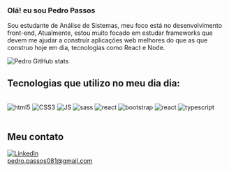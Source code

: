 ### Olá! eu sou Pedro Passos 

<p>Sou estudante de Análise de Sistemas, meu foco está no desenvolvimento front-end, Atualmente, estou muito focado em estudar frameworks que devem me ajudar a construir 
  aplicações web melhores do que as que construo hoje em dia, tecnologias como React e Node.
</p>



![Pedro GitHub stats](https://github-readme-stats.vercel.app/api?username=PedroPassos081&show_icons=true&theme=radical)

## Tecnologias que utilizo no meu dia dia:

<div style= "display: inline_block"><br/> 
<img alt= "html5" src="https://img.shields.io/badge/HTML5-E34F26?style=for-the-badge&logo=html5&logoColor=white" />
<img alt= "CSS3" src="https://img.shields.io/badge/CSS3-1572B6?style=for-the-badge&logo=css3&logoColor=white" />
<img alt= "JS" src="https://img.shields.io/badge/JavaScript-F7DF1E?style=for-the-badge&logo=javascript&logoColor=black" />
<img alt= "sass" src="https://img.shields.io/badge/Sass-CC6699?style=for-the-badge&logo=sass&logoColor=white" />
<img alt= "react" src="https://img.shields.io/badge/Node.js-43853D?style=for-the-badge&logo=node.js&logoColor=white" />
<img alt= "bootstrap" src="https://img.shields.io/badge/Bootstrap-563D7C?style=for-the-badge&logo=bootstrap&logoColor=white" />
<img alt= "react" src="https://img.shields.io/badge/React-20232A?style=for-the-badge&logo=react&logoColor=61DAFB" />
<img alt= "typescript" src="https://img.shields.io/badge/TypeScript-007ACC?style=for-the-badge&logo=typescript&logoColor=white" />




</div><br/>



## Meu contato 
[![Linkedin](https://img.shields.io/badge/LinkedIn-0077B5?style=for-the-badge&logo=linkedin&logoColor=white)](https://www.linkedin.com/in/pedro-passos081/) <br/>
pedro.passos081@gmail.com


